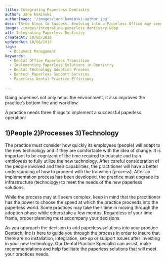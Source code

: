 ```yaml
---
title: Integrating Paperless Dentistry
author: Jane Kaminski
authorImage: '/images/jane-kaminski-author.jpg'
desc: Three Steps to Success. Evolving into a Paperless Office may seem grueling, expensive and not worth the time or effort to put into the transition, but there are many benefits to upgrading your practice.that may have been overlooked
image: /images/integrating-paperless-dentistry.webp
alt: Integrating Paperless Dentistry
createdAt: 10/06/2019
updatedAt: 10/06/2019
tags:
  - Document Management
keywords:
  - Dental Office Paperless Transition
  - Implementing Paperless Solutions in Dentistry
  - Dental Technology Adoption Process
  - Dentech Paperless Support Services
  - Paperless Dental Practice Efficiency

---
```


Going paperless not only helps the environment, it also improves the practice’s bottom line and workflow.

A practice needs three things to implement a successful paperless operation:

## 1)People 2)Processes 3)Technology

The practice must consider how quickly its employees (people) will adapt to the new technology and if they are comfortable with the idea of change. It is important to be cognizant of the time required to educate and train employees to fully utilize the new technology. After careful consideration of the people involved and their capabilities, the practitioner will have a better understanding of how to proceed with the transition (process). After an implementation process has been developed, the practice must upgrade its infrastructure (technology) to meet the needs of the new paperless solutions.

While the process may still seem complex, keep in mind that the practitioner has the power to choose the speed at which the practice proceeds into the paperless world. Some practices may take their time in moving through the adoption phase while others take a few months. Regardless of your time frame, proper planning must accompany your decisions.

As you approach the decision to add paperless solutions into your practice Dentech, Inc is here to guide you through the process in order to insure that there are no installation, integration, set-up or support issues after investing in your new technology. Our Dental Practice Specialist can assist, make recommendations and help facilitate the paperless solutions that will meet your practices needs.

